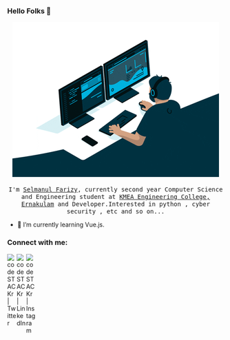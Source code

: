 ### Hello Folks 👋

 <p align="center">
 <img src = "giphy.gif">
  <br /><br />
  <samp>
    I'm <a href="https://www.linkedin.com/in/selman-fariz-bb8390229/">Selmanul Farizy</a>, currently second year Computer Science and Engineering student at <a     href="http://www.kmeacollege.ac.in/">KMEA Engineering College, Ernakulam</a> and Developer.Interested in python , cyber security , etc and so on...
     </samp>
</p> 

- 🌱 I’m currently learning Vue.js. 







### Connect with me:


[<img align="left" alt="codeSTACKr | Twitter" width="22px" src="https://cdn.jsdelivr.net/npm/simple-icons@v3/icons/twitter.svg" />][twitter]
[<img align="left" alt="codeSTACKr | LinkedIn" width="22px" src="https://cdn.jsdelivr.net/npm/simple-icons@v3/icons/linkedin.svg" />][linkedin]
[<img align="left" alt="codeSTACKr | Instagram" width="22px" src="https://cdn.jsdelivr.net/npm/simple-icons@v3/icons/instagram.svg" />][instagram]


[twitter]: https://twitter.com/Selmanulfarizy
[instagram]: https://www.instagram.com/fariz.deb/
[linkedin]: https://www.linkedin.com/in/selman-fariz-bb8390229/